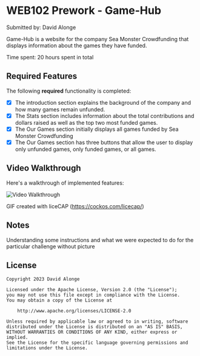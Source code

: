 # WEB102 Prework - Game-Hub

Submitted by: David Alonge

Game-Hub is a website for the company Sea Monster Crowdfunding that displays information about the games they have funded.

Time spent: 20 hours spent in total

## Required Features

The following **required** functionality is completed:

- [x] The introduction section explains the background of the company and how many games remain unfunded.
- [x] The Stats section includes information about the total contributions and dollars raised as well as the top two most funded games.
- [x] The Our Games section initially displays all games funded by Sea Monster Crowdfunding
- [x] The Our Games section has three buttons that allow the user to display only unfunded games, only funded games, or all games.

## Video Walkthrough

Here's a walkthrough of implemented features:

<img src='./assets/web_102_prework_walkthrough.gif' title='Video Walkthrough' width='' alt='Video Walkthrough' />

<!-- Replace this with whatever GIF tool you used! -->

GIF created with liceCAP (https://cockos.com/licecap/)

## Notes

Understanding some instructions and what we were expected to do for the particular challenge without picture

## License

    Copyright 2023 David Alonge

    Licensed under the Apache License, Version 2.0 (the "License");
    you may not use this file except in compliance with the License.
    You may obtain a copy of the License at

        http://www.apache.org/licenses/LICENSE-2.0

    Unless required by applicable law or agreed to in writing, software
    distributed under the License is distributed on an "AS IS" BASIS,
    WITHOUT WARRANTIES OR CONDITIONS OF ANY KIND, either express or implied.
    See the License for the specific language governing permissions and
    limitations under the License.

